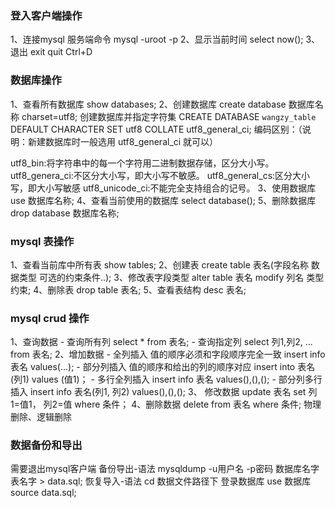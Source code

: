 ### 登入客户端操作
1、连接mysql 服务端命令
mysql -uroot -p
2、显示当前时间
select now();
3、退出
exit quit Ctrl+D
### 数据库操作
1、查看所有数据库
show databases;
2、创建数据库
create database 数据库名称 charset=utf8;
创建数据库并指定字符集
CREATE DATABASE `wangzy_table` DEFAULT CHARACTER SET utf8 COLLATE utf8_general_ci;
编码区别：（说明：新建数据库时一般选用 utf8_general_ci 就可以）

utf8_bin:将字符串中的每一个字符用二进制数据存储，区分大小写。
utf8_genera_ci:不区分大小写，即大小写不敏感。
utf8_general_cs:区分大小写，即大小写敏感
utf8_unicode_ci:不能完全支持组合的记号。
3、使用数据库
use 数据库名称;
4、查看当前使用的数据库
select database();
5、删除数据库
drop database 数据库名称;
### mysql 表操作
1、查看当前库中所有表
show tables;
2、创建表
create table 表名(字段名称 数据类型 可选的约束条件..);
3、修改表字段类型
alter table 表名 modify 列名 类型 约束;
4、删除表
drop table 表名;
5、查看表结构
desc 表名;
### mysql crud 操作
1、查询数据
    - 查询所有列
        select * from 表名;
    - 查询指定列
        select 列1,列2, ... from 表名;
2、增加数据
    - 全列插入
        值的顺序必须和字段顺序完全一致
        insert info 表名 values(...);
    - 部分列插入 
        值的顺序和给出的列的顺序对应
        insert into 表名(列1) values (值1)；
    - 多行全列插入
        insert info 表名 values(),(),();
    - 部分列多行插入
        insert info 表名(列1, 列2) values(),(),();
3、 修改数据
update 表名 set 列1=值1， 列2=值 where 条件；
4、删除数据
delete from 表名 where 条件;
物理删除、逻辑删除
### 数据备份和导出
需要退出mysql客户端
备份导出-语法
    mysqldump -u用户名 -p密码 数据库名字 表名字 > data.sql;
恢复导入-语法
    cd 数据文件路径下
    登录数据库
    use 数据库
    source data.sql;

